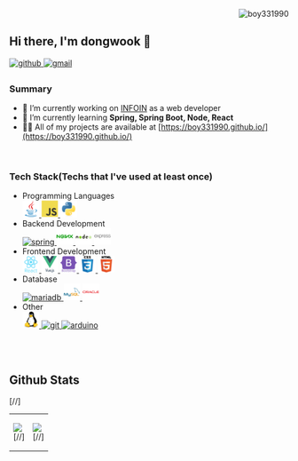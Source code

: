 
<p align="right">
    <img src="https://komarev.com/ghpvc/?username=boy331990&label=Profile%20views&color=0e75b6&style=flat" alt="boy331990" /> 
</p>

## Hi there, I'm dongwook 👋

<a href="https://github.com/boy331990" target="_blank">
    <img src=https://img.shields.io/badge/github-%2324292e.svg?&style=for-the-badge&logo=github&logoColor=white alt=github style="margin-bottom: 5px;" />
</a>
<a href="mailto:boy331990@gmail.com">
    <img src="https://img.shields.io/badge/Gmail-d14836?style=for-the-badge&logo=Gmail&logoColor=white&link=boy331990@gmail.com" alt=gmail style="margin-bottom: 5px;"/>
</a>

<br/>

### Summary
- 🔭 I’m currently working on [INFOIN](http://in4in.com/) as a web developer
- 🌱 I’m currently learning **Spring, Spring Boot, Node, React**
- 👨‍💻 All of my projects are available at [https://boy331990.github.io/](https://boy331990.github.io/)

<br/>

### Tech Stack(Techs that I've used at least once)
<p align="left">
    <ul>
        <li>Programming Languages</li>
        <a href="https://www.java.com" target="_blank" rel="noreferrer">
            <img
            src="https://raw.githubusercontent.com/devicons/devicon/master/icons/java/java-original.svg"
            alt="java" width="30" height="30" />
        </a>
        <a href="https://developer.mozilla.org/en-US/docs/Web/JavaScript" target="_blank" rel="noreferrer"> 
            <img
            src="https://raw.githubusercontent.com/devicons/devicon/master/icons/javascript/javascript-original.svg"
            alt="javascript" width="30" height="30" />
        </a>
        <a href="https://www.python.org" target="_blank" rel="noreferrer"> 
            <img 
            src="https://raw.githubusercontent.com/devicons/devicon/master/icons/python/python-original.svg" 
            alt="python" width="30" height="30"/>
        </a>
        <br/>
        <li>Backend Development</li>
        <a href="https://spring.io/" target="_blank" rel="noreferrer"> <img
            src="https://www.vectorlogo.zone/logos/springio/springio-icon.svg"
            alt="spring" width="30" height="30" />
        </a>
        <a href="https://www.nginx.com" target="_blank" rel="noreferrer">
            <img
            src="https://raw.githubusercontent.com/devicons/devicon/master/icons/nginx/nginx-original.svg"
            alt="nginx" width="30" height="30" />
        </a>
        <a href="https://nodejs.org" target="_blank" rel="noreferrer"> <img
            src="https://raw.githubusercontent.com/devicons/devicon/master/icons/nodejs/nodejs-original-wordmark.svg"
            alt="nodejs" width="30" height="30" />
        </a>
        <a href="https://expressjs.com" target="_blank" rel="noreferrer">
            <img 
            src="https://raw.githubusercontent.com/devicons/devicon/master/icons/express/express-original-wordmark.svg" 
            alt="express" width="30" height="30"/>
        </a>
        <br/>
        <li>Frontend Development</li>
        <a href="https://reactjs.org/" target="_blank" rel="noreferrer">
            <img
            src="https://raw.githubusercontent.com/devicons/devicon/master/icons/react/react-original-wordmark.svg"
            alt="react" width="30" height="30" />
        </a> 
        <a href="https://vuejs.org/" target="_blank" rel="noreferrer"> <img
            src="https://raw.githubusercontent.com/devicons/devicon/master/icons/vuejs/vuejs-original-wordmark.svg"
            alt="vuejs" width="30" height="30" />
        </a>
        <a href="https://getbootstrap.com" target="_blank" rel="noreferrer">
            <img
            src="https://raw.githubusercontent.com/devicons/devicon/master/icons/bootstrap/bootstrap-plain-wordmark.svg"
            alt="bootstrap" width="30" height="30" />
        </a> 
        <a href="https://www.w3schools.com/css/" target="_blank"
            rel="noreferrer"> <img
            src="https://raw.githubusercontent.com/devicons/devicon/master/icons/css3/css3-original-wordmark.svg"
            alt="css3" width="30" height="30" />
        </a> 
        <a href="https://www.w3.org/html/" target="_blank" rel="noreferrer">
            <img
            src="https://raw.githubusercontent.com/devicons/devicon/master/icons/html5/html5-original-wordmark.svg"
            alt="html5" width="30" height="30" />
        </a> 
        <br/>
        <li>Database</li>
        <a href="https://mariadb.org/" target="_blank" rel="noreferrer">
            <img src="https://www.vectorlogo.zone/logos/mariadb/mariadb-icon.svg"
            alt="mariadb" width="30" height="30" />
        </a> 
        <a href="https://www.mysql.com/" target="_blank" rel="noreferrer">
            <img
            src="https://raw.githubusercontent.com/devicons/devicon/master/icons/mysql/mysql-original-wordmark.svg"
            alt="mysql" width="30" height="30" />
        </a> 
        <a href="https://www.oracle.com/" target="_blank" rel="noreferrer">
            <img
            src="https://raw.githubusercontent.com/devicons/devicon/master/icons/oracle/oracle-original.svg"
            alt="oracle" width="30" height="30" />
        </a>
        <br/>
        <li>Other</li>
        <a href="https://www.linux.org/" target="_blank" rel="noreferrer">
            <img
            src="https://raw.githubusercontent.com/devicons/devicon/master/icons/linux/linux-original.svg"
            alt="linux" width="30" height="30" />
        </a>
        <a href="https://git-scm.com/" target="_blank" rel="noreferrer">
            <img src="https://www.vectorlogo.zone/logos/git-scm/git-scm-icon.svg"
            alt="git" width="30" height="30" />
        </a>
        <a href="https://www.arduino.cc/" target="_blank" rel="noreferrer">
            <img src="https://cdn.worldvectorlogo.com/logos/arduino-1.svg"
            alt="arduino" width="30" height="30" />
        </a> 
    </ul>
</p>

<br/><br/>

## Github Stats
[//]<table><tr><td valign="top" width="50%">
    
<img src="https://github-readme-stats.vercel.app/api?username=boy331990&show_icons=true&count_private=true&hide_border=true" align="left" style="width: 100%" />

[//]</td><td valign="top" width="50%">

<img src="https://github-readme-stats.vercel.app/api/top-langs?username=boy331990&show_icons=true&hide_border=true&layout=compact" align="left" style="width: 100%" />

[//]</td></tr></table>

<br/>

<!--
**boy331990/boy331990** is a ✨ _special_ ✨ repository because its `README.md` (this file) appears on your GitHub profile.
Here are some ideas to get you started:
- 🔭 I’m currently working on ...
- 🌱 I’m currently learning ...
- 👯 I’m looking to collaborate on ...
- 🤔 I’m looking for help with ...
- 💬 Ask me about ...
- 📫 How to reach me: ...
- 😄 Pronouns: ...
- ⚡ Fun fact: ...
- ...
-->
